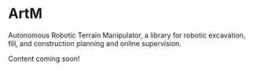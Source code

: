 # ArtM
Autonomous Robotic Terrain Manipulator, a library for robotic excavation, fill, and construction planning and online supervision.

Content coming soon!
